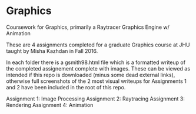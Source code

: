 # Graphics
Coursework for Graphics, primarily a Raytracer Graphics Engine w/ Animation

These are 4 assignments completed for a graduate Graphics course at JHU taught by Misha Kazhdan in Fall 2016.

In each folder there is a gsmith98.html file which is a formatted writeup of the completed assignement complete with images. These can be viewed as intended if this repo is downloaded (minus some dead external links), otherwise full screenshots of the 2 most visual writeups for Assignments 1 and 2 have been included in the root of this repo.

Assignment 1: Image Processing
Assignment 2: Raytracing
Assignment 3: Rendering
Assignment 4: Animation

